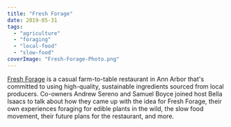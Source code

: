 ```yaml
---
title: "Fresh Forage"
date: 2019-05-31
tags: 
  - "agriculture"
  - "foraging"
  - "local-food"
  - "slow-food"
coverImage: "Fresh-Forage-Photo.png"
---
```


[Fresh Forage](https://www.freshforage.com) is a casual farm-to-table restaurant in Ann Arbor that's committed to using high-quality, sustainable ingredients sourced from local producers. Co-owners Andrew Sereno and Samuel Boyce joined host Bella Isaacs to talk about how they came up with the idea for Fresh Forage, their own experiences foraging for edible plants in the wild, the slow food movement, their future plans for the restaurant, and more.
